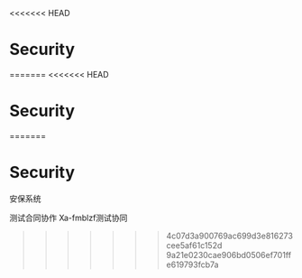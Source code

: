<<<<<<< HEAD
# Security
=======
<<<<<<< HEAD
# Security
=======
# Security
安保系统

测试合同协作
Xa-fmblzf测试协同

>>>>>>> 4c07d3a900769ac699d3e816273cee5af61c152d
>>>>>>> 9a21e0230cae906bd0506ef701ffe619793fcb7a
